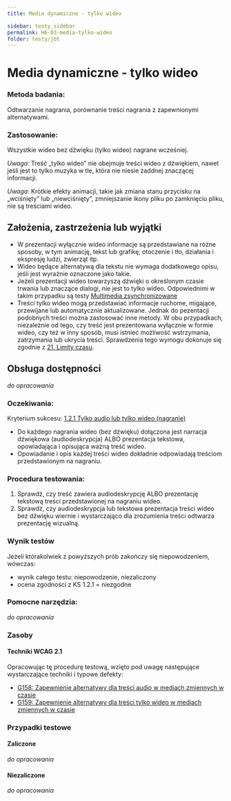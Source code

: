 ```yaml
---
title: Media dynamiczne - tylko wideo

sidebar: testy_sidebar
permalink: H6-03-media-tylko-wideo
folder: testy/jbt
---
```



# Media dynamiczne - tylko wideo

### Metoda badania:
Odtwarzanie nagrania, porównanie treści nagrania z zapewnionymi alternatywami.

### Zastosowanie:
Wszystkie wideo bez dźwięku (tylko wideo) nagrane wcześniej.

*Uwaga*: Treść „tylko wideo” nie obejmuje treści wideo z dźwiękiem, nawet jeśli jest to tylko muzyka w tle, która nie niesie żaddnej znaczącej informacji.

*Uwaga*: Krótkie efekty animacji, takie jak zmiana stanu przycisku na „wciśnięty” lub „niewciśnięty”, zmniejszanie ikony pliku po zamknięciu pliku, nie są treściami wideo.

## Założenia, zastrzeżenia lub wyjątki
-   W prezentacji wyłącznie wideo informacje są przedstawiane na różne sposoby, w tym animację, tekst lub grafikę, otoczenie i tło, działania i ekspresję ludzi, zwierząt itp.
-   Wideo będące alternatywą dla tekstu nie wymaga dodatkowego opisu, jeśli jest wyraźnie oznaczone jako takie.
-   Jeżeli prezentacji wideo towarzyszą dźwięki o określonym czasie trwania lub znaczące dialogi, nie jest to tylko wideo. Odpowiednimi w takim przypadku są testy [Multimedia zsynchronizowane](H6-04-multimedia)
-   Treści tylko wideo mogą przedstawiać informacje ruchome, migające, przewijane lub automatycznie aktualizowane. Jednak do pezentacji podobnych treści można zastosować inne metody. W obu przypadkach, niezależnie od tego, czy treść jest prezentowana wyłącznie w formie wideo, czy też w inny sposób, musi istnieć możliwość wstrzymania, zatrzymania lub ukrycia treści. Sprawdzenia tego wymogu dokonuje się zgodnie z [21. Limity czasu](H5-03-limit-czasu).

## Obsługa dostępności
_do opracowania_

### Oczekiwania:
Kryterium sukcesu: [1.2.1 Tylko audio lub tylko wideo (nagranie)](https://wcag.lepszyweb.pl/#audio-only-and-video-only-prerecorded)
-	Do każdego nagrania wideo (bez dźwięku) dołączona jest narracja dźwiękowa (audiodeskrypcja) ALBO prezentacja tekstowa, opowiadająca i opisująca ważną treść wideo.
-	Opowiadanie i opis każdej treści wideo dokładnie odpowiadają treściom przedstawionym na nagraniu.

### Procedura testowania:
1.	Sprawdź, czy treść zawiera audiodeskrypcję ALBO prezentację tekstową treści przedstawionej na nagraniu wideo.
2.	Sprawdź, czy audiodeskrypcja lub tekstowa prezentacja treści wideo bez dźwięku wiernie i wystarczająco dla zrozumienia treści odtwarza prezentację wizualną.

### Wynik testów
Jeżeli którakolwiek z powyższych prób zakończy się niepowodzeniem, wówczas:
-  wynik całego testu: niepowodzenie, niezaliczony
-  ocena zgodności z KS 1.2.1 = niezgodne

### Pomocne narzędzia:
_do opracowania_

### Zasoby
#### Techniki WCAG 2.1
Opracowując tę procedurę testową, wzięto pod uwagę następujące wystarczające techniki i typowe defekty:
-   [G158: Zapewnienie alternatywy dla treści audio w mediach zmiennych w czasie](https://www.w3.org/TR/WCAG20-TECHS/G158.html)
-   [G159: Zapewnienie alternatywy dla treści tylko wideo w mediach zmiennych w czasie](https://www.w3.org/TR/WCAG20-TECHS/G159.html)

### Przypadki testowe

#### Zaliczone
_do opracowania_

#### Niezaliczone
_do opracowania_
